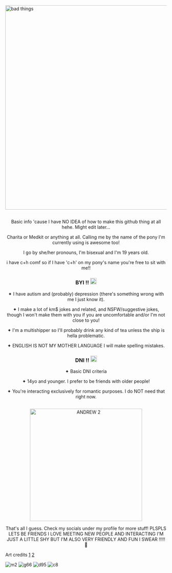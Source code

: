 <img width="1431" height="636" alt="bad things" src="https://github.com/user-attachments/assets/1e6c6512-51b1-4b0d-b462-ce54c8362bf3" />

##
<p align="center">Basic info 'cause I have NO IDEA of how to make this github thing at all hehe. Might edit later...</p>
<p align="center">Charita or Medkit or anything at all. Calling me by the name of the pony I'm currently using is awesome too!</p>
<p align="center">I go by she/her pronouns, I'm bisexual and I'm 19 years old.</p>
<p align="center">i have c+h comf so if I have 'c+h' on my pony's name you're free to sit with me!!</p>

### <p align="center">BYI !! <img width="20" height="20" alt="image" src="https://github.com/user-attachments/assets/cd7239b2-53ad-47c5-a001-e37ad2b17cba" />
</p>

<p align="center">✦ I have autism and (probably) depression (there's something wrong with me I just know it).</p>
<p align="center">✦ I make a lot of km$ jokes and related, and NSFW/suggestive jokes, though I won't make them with you if you are uncomfortable and/or I'm not close to you!</p>
<p align="center">✦ I'm a multishipper so I'll probably drink any kind of tea unless the ship is hella problematic.</p>
<p align="center">✦ ENGLISH IS NOT MY MOTHER LANGUAGE I will make spelling mistakes.</p>

### <p align="center">DNI !! <img width="20" height="20" alt="image" src="https://github.com/user-attachments/assets/e9e7dfa8-e1ab-4c17-8161-4683c6928b32" />
</p>
<p align="center">✦ Basic DNI criteria</p>
<p align="center">✦ 14yo and younger. I prefer to be friends with older people!</p>
<p align="center">✦ You're interacting exclusively for romantic purposes. I do NOT need that right now.</p>

##
<p align="center"><img width="350" height="350" alt="ANDREW 2" src="https://github.com/user-attachments/assets/f7c19ce2-6641-41f3-93fb-c491bf7b3199" /></p>

<p align="center">That's all I guess. Check my socials under my profile for more stuff! PLSPLS LETS BE FRIENDS I LOVE MEETING NEW PEOPLE AND INTERACTING I'M JUST A LITTLE SHY BUT I'M ALSO VERY FRIENDLY AND FUN I SWEAR !!!!! 🥺 </p>

Art credits [1](https://x.com/sillyrecluse/status/1975586224451813687) [2](https://x.com/astertude/status/1976440894585979386)

![m2](https://github.com/user-attachments/assets/f74e0122-8462-436e-b2a1-c3e4a1437020) 
![g66](https://github.com/user-attachments/assets/4bd8d6f9-ba2e-4f8a-a38d-d38d461ed710)
![d95](https://github.com/user-attachments/assets/e7b2f09d-03a3-4916-b97d-352765d81a20)
![c8](https://github.com/user-attachments/assets/5eac9cfc-05a6-47ec-90d2-84f6e71630b2)
